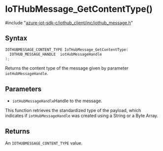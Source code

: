 # IoTHubMessage_GetContentType()

\#include "[azure-iot-sdk-c/iothub_client/inc/iothub_message.h](../iot-c-ref-iothub-message-h.md)"  

## Syntax

```C
IOTHUBMESSAGE_CONTENT_TYPE IoTHubMessage_GetContentType(
  IOTHUB_MESSAGE_HANDLE  iotHubMessageHandle
);
```

Returns the content type of the message given by parameter `iotHubMessageHandle`.

## Parameters
* `iotHubMessageHandle`Handle to the message.

This function retrieves the standardized type of the payload, which indicates if `iotHubMessageHandle` was created using a String or a Byte Array.

## Returns
An `IOTHUBMESSAGE_CONTENT_TYPE` value.

